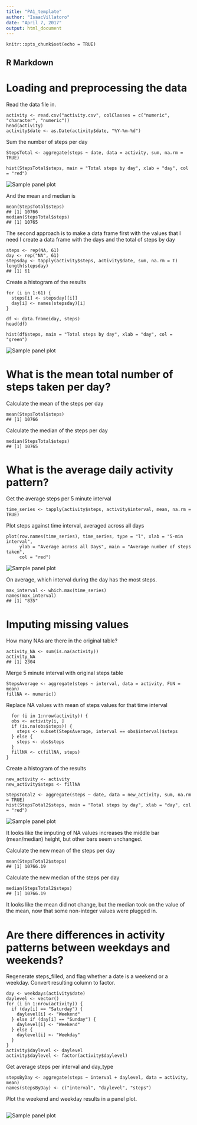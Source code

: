 ```yaml
---
title: "PA1_template"
author: "IsaacVillatoro"
date: "April 7, 2017"
output: html_document
---
```


```{r setup, include=FALSE}
knitr::opts_chunk$set(echo = TRUE)
```

## R Markdown

# Loading and preprocessing the data

Read the data file in.
```{r readfile}
activity <- read.csv("activity.csv", colClasses = c("numeric", "character", "numeric"))
head(activity)
activity$date <- as.Date(activity$date, "%Y-%m-%d")

```

Sum the number of steps per day
```{r summarize/day}
StepsTotal <- aggregate(steps ~ date, data = activity, sum, na.rm = TRUE)

hist(StepsTotal$steps, main = "Total steps by day", xlab = "day", col = "red")
```
![Sample panel plot](figure/Rplot1.png)

And the mean and median is
```{r mean and median}
mean(StepsTotal$steps)
## [1] 10766
median(StepsTotal$steps)
## [1] 10765
```

The second approach is to make a data frame first with the values that I need I create a data frame with the days and the total of steps by day
```{r day/steps}
steps <- rep(NA, 61)
day <- rep("NA", 61)
stepsday <- tapply(activity$steps, activity$date, sum, na.rm = T)
length(stepsday)
## [1] 61
```

Create a histogram of the results
```{r histogram}
for (i in 1:61) {
  steps[i] <- stepsday[[i]]
  day[i] <- names(stepsday)[i]
}

df <- data.frame(day, steps)
head(df)

hist(df$steps, main = "Total steps by day", xlab = "day", col = "green")
```
![Sample panel plot](figure/Rplot2.png) 

# What is the mean total number of steps taken per day?
Calculate the mean of the steps per day
```{r means_steps/day}
mean(StepsTotal$steps)
## [1] 10766
```
Calculate the median of the steps per day
```{r median_steps/day}
median(StepsTotal$steps)
## [1] 10765
```

# What is the average daily activity pattern?

Get the average steps per 5 minute interval
```{r avg_5_min}
time_series <- tapply(activity$steps, activity$interval, mean, na.rm = TRUE)
```
Plot steps against time interval, averaged across all days
```{r plot_interval}
plot(row.names(time_series), time_series, type = "l", xlab = "5-min interval", 
     ylab = "Average across all Days", main = "Average number of steps taken", 
     col = "red")
```
![Sample panel plot](figure/Rplot3.png) 

On average, which interval during the day has the most steps.
```{r max_interval}
max_interval <- which.max(time_series)
names(max_interval)
## [1] "835"
```

# Imputing missing values

How many NAs are there in the original table?
```{r NAs}
activity_NA <- sum(is.na(activity))
activity_NA
## [1] 2304
```

Merge 5 minute interval with original steps table
```{r merge}
StepsAverage <- aggregate(steps ~ interval, data = activity, FUN = mean)
fillNA <- numeric()
```

Replace NA values with mean of steps values for that time interval
```{r replace_na}
  for (i in 1:nrow(activity)) {
  obs <- activity[i, ]
  if (is.na(obs$steps)) {
    steps <- subset(StepsAverage, interval == obs$interval)$steps
  } else {
    steps <- obs$steps
  }
  fillNA <- c(fillNA, steps)
}
```

Create a histogram of the results
```{r new_hist}
new_activity <- activity
new_activity$steps <- fillNA

StepsTotal2 <- aggregate(steps ~ date, data = new_activity, sum, na.rm = TRUE)
hist(StepsTotal2$steps, main = "Total steps by day", xlab = "day", col = "red")
```
![Sample panel plot](figure/Rplot4.png) 

It looks like the imputing of NA values increases the middle bar (mean/median) height, but other bars seem unchanged.


Calculate the new mean of the steps per day
```{r new_means_steps/day}
mean(StepsTotal2$steps)
## [1] 10766.19
```
Calculate the new median of the steps per day
```{r new_median_steps/day}
median(StepsTotal2$steps)
## [1] 10766.19
```

It looks like the mean did not change, but the median took on the value of the mean, now that some non-integer values were plugged in. 


# Are there differences in activity patterns between weekdays and weekends?
Regenerate steps_filled, and flag whether a date is a weekend or a weekday.
Convert resulting column to factor.
```{r fill_weekdays}
day <- weekdays(activity$date)
daylevel <- vector()
for (i in 1:nrow(activity)) {
  if (day[i] == "Saturday") {
    daylevel[i] <- "Weekend"
  } else if (day[i] == "Sunday") {
    daylevel[i] <- "Weekend"
  } else {
    daylevel[i] <- "Weekday"
  }
}
activity$daylevel <- daylevel
activity$daylevel <- factor(activity$daylevel)
```

Get average steps per interval and day_type
```{r plot_interva_day_type}
stepsByDay <- aggregate(steps ~ interval + daylevel, data = activity, mean)
names(stepsByDay) <- c("interval", "daylevel", "steps")
```

Plot the weekend and weekday results in a panel plot.
```{r day_type_plot}
```
![Sample panel plot](figure/Rplot5.png) 
